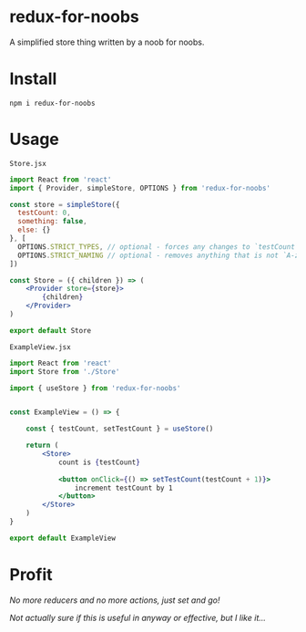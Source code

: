 # redux-for-noobs
A simplified store thing written by a noob for noobs.

# Install
`npm i redux-for-noobs`

# Usage

`Store.jsx`
```jsx
import React from 'react'
import { Provider, simpleStore, OPTIONS } from 'redux-for-noobs'

const store = simpleStore({
  testCount: 0,
  something: false,
  else: {}
}, [ 
  OPTIONS.STRICT_TYPES, // optional - forces any changes to `testCount` to be the type of the default value set
  OPTIONS.STRICT_NAMING // optional - removes anything that is not `A-z_-` from store names
])

const Store = ({ children }) => (
	<Provider store={store}>
		{children}
	</Provider>
)

export default Store
```

`ExampleView.jsx`
```jsx
import React from 'react'
import Store from './Store'

import { useStore } from 'redux-for-noobs'


const ExampleView = () => {

	const { testCount, setTestCount } = useStore()

	return (
        <Store>
            count is {testCount}
  
			<button onClick={() => setTestCount(testCount + 1)}>
				increment testCount by 1
			</button>
		</Store>
	)
}

export default ExampleView

```

# Profit
*No more reducers and no more actions, just set and go!*

_Not actually sure if this is useful in anyway or effective, but I like it..._
